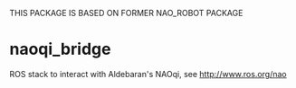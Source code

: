 THIS PACKAGE IS BASED ON FORMER NAO_ROBOT PACKAGE

naoqi_bridge
============

ROS stack to interact with Aldebaran's NAOqi, see http://www.ros.org/nao
